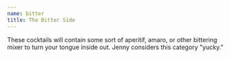 ```yaml
---
name: bitter
title: The Bitter Side
---
```


These cocktails will contain some sort of aperitif, amaro,
or other bittering mixer to turn your tongue inside out.
Jenny considers this category "yucky."
